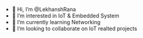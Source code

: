 - 👋 Hi, I’m @LekhanshRana
- 👀 I’m interested in IoT & Embedded System 
- 🌱 I’m currently learning Networking 
- 💞️ I’m looking to collaborate on IoT realted projects 

<!---
LekhanshRana/LekhanshRana is a ✨ special ✨ repository because its `README.md` (this file) appears on your GitHub profile.
You can click the Preview link to take a look at your changes.
--->
